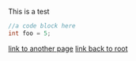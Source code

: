 This is a test

~~~ C
//a code block here
int foo = 5;
~~~

[link to another page](foo.md)
[link back to root](../README.md)

